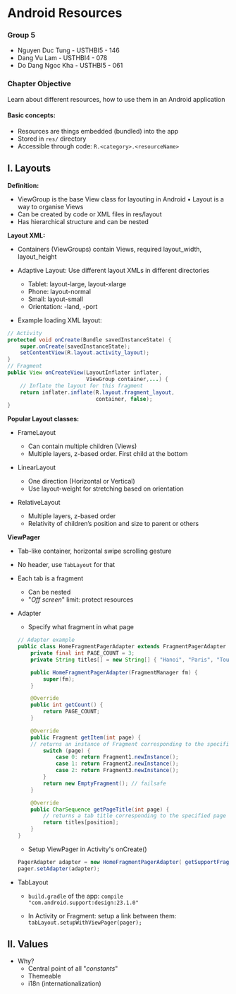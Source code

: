 # Android Resources

### Group 5
* Nguyen Duc Tung - USTHBI5 - 146
* Dang Vu Lam - USTHBI4 - 078
* Do Dang Ngoc Kha - USTHBI5 - 061

### Chapter Objective

Learn about different resources, how to use them in an Android application

#### Basic concepts:

* Resources are things embedded (bundled) into the app
* Stored in `res/` directory
* Accessible through code: `R.<category>.<resourceName>`

## I. Layouts

**Definition:**

* ViewGroup is the base View class for layouting in Android • Layout is a way to organise Views
* Can be created by code or XML files in res/layout
* Has hierarchical structure and can be nested

**Layout XML:**

* Containers (ViewGroups) contain Views, required layout_width, layout_height
* Adaptive Layout: Use different layout XMLs in different directories
  * Tablet: layout-large, layout-xlarge
  * Phone: layout-normal
  * Small: layout-small
  * Orientation: -land, -port

* Example loading XML layout:
```java
// Activity
protected void onCreate(Bundle savedInstanceState) {
    super.onCreate(savedInstanceState);
    setContentView(R.layout.activity_layout);
}
// Fragment
public View onCreateView(LayoutInflater inflater,
                         ViewGroup container,...) {
    // Inflate the layout for this fragment
    return inflater.inflate(R.layout.fragment_layout,
                            container, false);
}
```

**Popular Layout classes:**

* FrameLayout
  * Can contain multiple children (Views)
  * Multiple layers, z-based order. First child at the bottom

* LinearLayout
  * One direction (Horizontal or Vertical)
  * Use layout-weight for stretching based on orientation

* RelativeLayout
  * Multiple layers, z-based order
  * Relativity of children’s position and size to parent or others

**ViewPager**

* Tab-like container, horizontal swipe scrolling gesture

* No header, use `TabLayout` for that

* Each tab is a fragment
  * Can be nested
  * "*Off screen*" limit: protect resources

* Adapter
  * Specify what fragment in what page

  ```java
  // Adapter example
  public class HomeFragmentPagerAdapter extends FragmentPagerAdapter {
      private final int PAGE_COUNT = 3;
      private String titles[] = new String[] { "Hanoi", "Paris", "Toulouse" };

      public HomeFragmentPagerAdapter(FragmentManager fm) {
          super(fm);
      }

      @Override
      public int getCount() {
          return PAGE_COUNT;
      }

      @Override
      public Fragment getItem(int page) {
      // returns an instance of Fragment corresponding to the specified page
          switch (page) {
              case 0: return Fragment1.newInstance();
              case 1: return Fragment2.newInstance();
              case 2: return Fragment3.newInstance();
          }
          return new EmptyFragment(); // failsafe
      }

      @Override
      public CharSequence getPageTitle(int page) {
          // returns a tab title corresponding to the specified page
          return titles[position];
      }
  }
  ```

  * Setup ViewPager in Activity's onCreate()
  ```java
  PagerAdapter adapter = new HomeFragmentPagerAdapter( getSupportFragmentManager());
  pager.setAdapter(adapter);
  ```

* TabLayout
  * `build.gradle` of the app: `compile "com.android.support:design:23.1.0"`

  * In Activity or Fragment: setup a link between them: `tabLayout.setupWithViewPager(pager);`

## II. Values

* Why?
  * Central point of all "*constants*"
  * Themeable
  * i18n (internationalization)